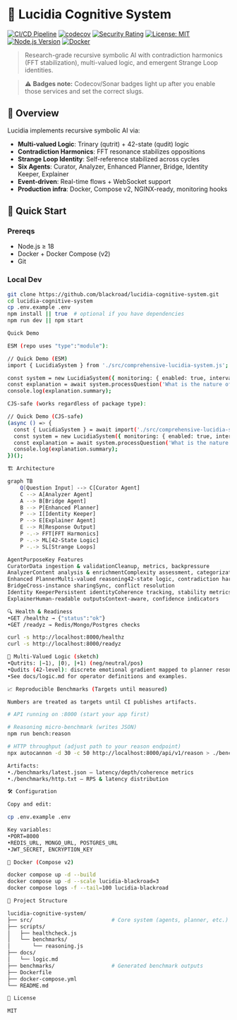 # 🧠 Lucidia Cognitive System

[![CI/CD Pipeline](https://github.com/blackroad/lucidia-cognitive-system/workflows/Lucidia%20Cognitive%20System%20CI/CD/badge.svg)](https://github.com/blackroad/lucidia-cognitive-system/actions)
[![codecov](https://codecov.io/gh/blackroad/lucidia-cognitive-system/branch/main/graph/badge.svg)](https://codecov.io/gh/blackroad/lucidia-cognitive-system)
[![Security Rating](https://sonarcloud.io/api/project_badges/measure?project=blackroad_lucidia-cognitive-system&metric=security_rating)](https://sonarcloud.io/dashboard?id=blackroad_lucidia-cognitive-system)
[![License: MIT](https://img.shields.io/badge/License-MIT-yellow.svg)](https://opensource.org/licenses/MIT)
[![Node.js Version](https://img.shields.io/badge/node-%3E%3D18.0.0-brightgreen.svg)](https://nodejs.org/)
[![Docker](https://img.shields.io/badge/docker-supported-blue.svg)](https://www.docker.com/)

> Research-grade recursive symbolic AI with contradiction harmonics (FFT stabilization), multi-valued logic, and emergent Strange Loop identities.

> ⚠️ **Badges note:** Codecov/Sonar badges light up after you enable those services and set the correct slugs.

## 🌟 Overview

Lucidia implements recursive symbolic AI via:

- **Multi-valued Logic**: Trinary (qutrit) + 42-state (qudit) logic
- **Contradiction Harmonics**: FFT resonance stabilizes oppositions
- **Strange Loop Identity**: Self-reference stabilized across cycles
- **Six Agents**: Curator, Analyzer, Enhanced Planner, Bridge, Identity Keeper, Explainer
- **Event-driven**: Real-time flows + WebSocket support
- **Production infra**: Docker, Compose v2, NGINX-ready, monitoring hooks

## 🚀 Quick Start

### Prereqs
- Node.js ≥ 18
- Docker + Docker Compose (v2)
- Git

### Local Dev

```bash
git clone https://github.com/blackroad/lucidia-cognitive-system.git
cd lucidia-cognitive-system
cp .env.example .env
npm install || true  # optional if you have dependencies
npm run dev || npm start

Quick Demo

ESM (repo uses "type":"module"):

// Quick Demo (ESM)
import { LucidiaSystem } from './src/comprehensive-lucidia-system.js';

const system = new LucidiaSystem({ monitoring: { enabled: true, interval: 5000 } });
const explanation = await system.processQuestion('What is the nature of consciousness and recursive identity?');
console.log(explanation.summary);

CJS-safe (works regardless of package type):

// Quick Demo (CJS-safe)
(async () => {
  const { LucidiaSystem } = await import('./src/comprehensive-lucidia-system.js');
  const system = new LucidiaSystem({ monitoring: { enabled: true, interval: 5000 } });
  const explanation = await system.processQuestion('What is the nature of consciousness and recursive identity?');
  console.log(explanation.summary);
})();

🏗️ Architecture

graph TB
    Q[Question Input] --> C[Curator Agent]
    C --> A[Analyzer Agent]
    A --> B[Bridge Agent]
    B --> P[Enhanced Planner]
    P --> I[Identity Keeper]
    P --> E[Explainer Agent]
    E --> R[Response Output]
    P -.-> FFT[FFT Harmonics]
    P -.-> ML[42-State Logic]
    P -.-> SL[Strange Loops]

AgentPurposeKey Features
CuratorData ingestion & validationCleanup, metrics, backpressure
AnalyzerContent analysis & enrichmentComplexity assessment, categorization
Enhanced PlannerMulti-valued reasoning42-state logic, contradiction harmonics
BridgeCross-instance sharingSync, conflict resolution
Identity KeeperPersistent identityCoherence tracking, stability metrics
ExplainerHuman-readable outputsContext-aware, confidence indicators

🔍 Health & Readiness
•GET /healthz → {"status":"ok"}
•GET /readyz → Redis/Mongo/Postgres checks

curl -s http://localhost:8000/healthz
curl -s http://localhost:8000/readyz

🧮 Multi-Valued Logic (sketch)
•Qutrits: |−1⟩, |0⟩, |+1⟩ (neg/neutral/pos)
•Qudits (42-level): discrete emotional gradient mapped to planner resonance space
•See docs/logic.md for operator definitions and examples.

📈 Reproducible Benchmarks (Targets until measured)

Numbers are treated as targets until CI publishes artifacts.

# API running on :8000 (start your app first)

# Reasoning micro-benchmark (writes JSON)
npm run bench:reason

# HTTP throughput (adjust path to your reason endpoint)
npx autocannon -d 30 -c 50 http://localhost:8000/api/v1/reason > ./benchmarks/http.txt

Artifacts:
•./benchmarks/latest.json – latency/depth/coherence metrics
•./benchmarks/http.txt – RPS & latency distribution

🛠️ Configuration

Copy and edit:

cp .env.example .env

Key variables:
•PORT=8000
•REDIS_URL, MONGO_URL, POSTGRES_URL
•JWT_SECRET, ENCRYPTION_KEY

🐳 Docker (Compose v2)

docker compose up -d --build
docker compose up -d --scale lucidia-blackroad=3
docker compose logs -f --tail=100 lucidia-blackroad

📂 Project Structure

lucidia-cognitive-system/
├── src/                         # Core system (agents, planner, etc.)
├── scripts/
│   ├── healthcheck.js
│   └── benchmarks/
│       └── reasoning.js
├── docs/
│   └── logic.md
├── benchmarks/                  # Generated benchmark outputs
├── Dockerfile
├── docker-compose.yml
└── README.md

🪪 License

MIT
